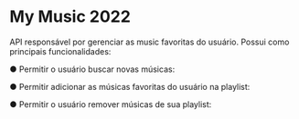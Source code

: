 # My Music 2022

API responsável por gerenciar as music favoritas do usuário. Possui como principais funcionalidades:

● Permitir o usuário buscar novas músicas:

● Permitir adicionar as músicas favoritas do usuário na playlist:

● Permitir o usuário remover músicas de sua playlist: 

